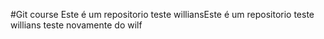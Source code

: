 
#Git course
Este é um repositorio teste williansEste é um repositorio teste willians
teste novamente do wilf
